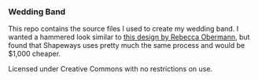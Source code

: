### Wedding Band
This repo contains the source files I used to create my wedding band. I wanted a hammered look similar to  [this design by Rebecca Obermann](http://www.rebeccaovermann.com/shop/mens-soft-facets-band/), but found that Shapeways uses pretty much the same process and would be $1,000 cheaper.

Licensed under Creative Commons with no restrictions on use.